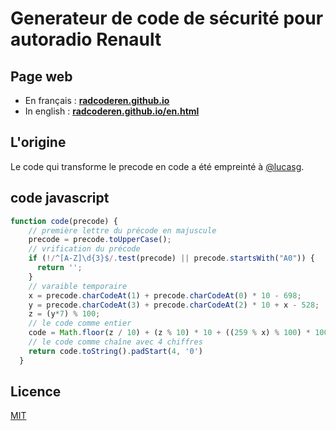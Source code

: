 # Generateur de code de sécurité pour autoradio Renault

## Page web

- En français : **[radcoderen.github.io](https://radcoderen.github.io)**
- In english : **[radcoderen.github.io/en.html](https://radcoderen.github.io/en.html)**

## L'origine

Le code qui transforme le precode en code a été empreinté à [@lucasg](https://lucasg.github.io/2019/08/03/Compute-renault-radio-code/).

## code javascript

```js
function code(precode) {
    // première lettre du précode en majuscule
    precode = precode.toUpperCase();
    // vrification du précode
    if (!/^[A-Z]\d{3}$/.test(precode) || precode.startsWith("A0")) {
      return '';
    }
    // varaible temporaire
    x = precode.charCodeAt(1) + precode.charCodeAt(0) * 10 - 698;
    y = precode.charCodeAt(3) + precode.charCodeAt(2) * 10 + x - 528;
    z = (y*7) % 100;
    // le code comme entier
    code = Math.floor(z / 10) + (z % 10) * 10 + ((259 % x) % 100) * 100;
    // le code comme chaîne avec 4 chiffres
    return code.toString().padStart(4, '0')
  }
```

## Licence

[MIT](LICENSE)
